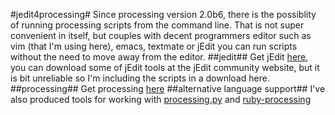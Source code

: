 #jedit4processing#
Since processing version 2.0b6, there is the possiblity of running processing scripts from the command line. That is not super convenient in itself, but couples with decent programmers editor such as vim (that I'm using here), emacs, textmate or jEdit you can run scripts without the need to move away from the editor.
##jedit##
Get jEdit [here]("http://www.jedit.org"), you can download some of jEdit tools at the jEdit community website, but it is  bit unreliable so I'm including the scripts in a download here.
##processing##
Get processing [here](http://processing.org/)
##alternative language support##
I've also produced tools for working with [processing.py](https://github.com/monkstone/processing.py-examples) and [ruby-processing](https://github.com/jashkenas/ruby-processing/wiki/Other-Resources)

